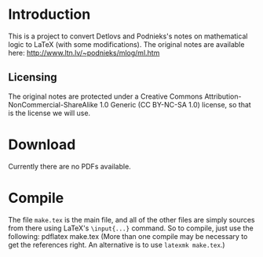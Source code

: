 # Introduction

This is a project to convert Detlovs and Podnieks's notes on mathematical logic to LaTeX (with some modifications).
The original notes are available here: http://www.ltn.lv/~podnieks/mlog/ml.htm

## Licensing

The original notes are protected under a Creative Commons Attribution-NonCommercial-ShareAlike 1.0 Generic (CC BY-NC-SA 1.0) license, so that is the license we will use.

# Download

Currently there are no PDFs available.

# Compile

The file `make.tex` is the main file, and all of the other files are simply sources from there using LaTeX's `\input{...}` command.
So to compile, just use the following:
    pdflatex make.tex
(More than one compile may be necessary to get the references right.
An alternative is to use `latexmk make.tex`.)
